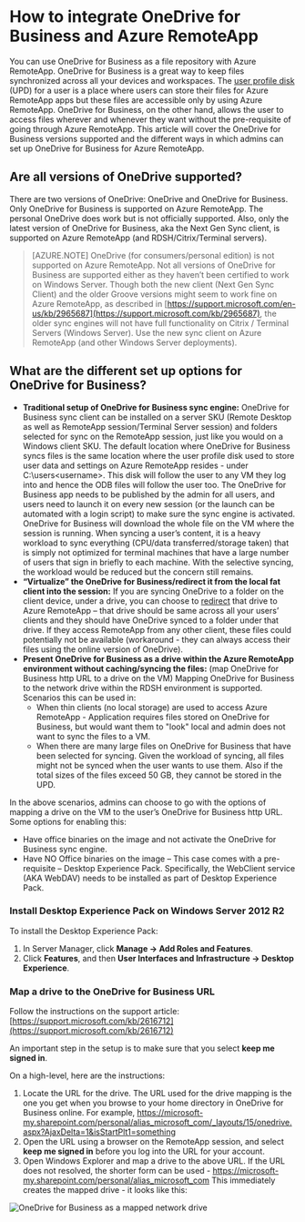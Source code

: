 <properties
   pageTitle="How to integrate OneDrive for Business and Azure RemoteApp | Microsoft Azure"
   description="Learn how to use OneDrive for Business with Azure RemoteApp."
   services="remoteapp"
   documentationCenter=""
   authors="pavithir"
   manager="mbaldwin"
   editor=""/>

<tags
   ms.service="remoteapp"
   ms.devlang="na"
   ms.topic="hero-article"
   ms.tgt_pltfrm="na"
   ms.workload="compute"
   ms.date="01/13/2016"
   ms.author="elizapo"/>

# How to integrate OneDrive for Business and Azure RemoteApp

You can use OneDrive for Business as a file repository with Azure RemoteApp. OneDrive for Business is a great way to keep files synchronized across all your devices and workspaces. The [user profile disk](remoteapp-upd.md) (UPD) for a user is a place where users can store their files for Azure RemoteApp apps but these files are accessible only by using Azure RemoteApp. OneDrive for Business, on the other hand, allows the user to access files wherever and whenever they want without the pre-requisite of going through Azure RemoteApp. This article will cover the OneDrive for Business versions supported and the different ways in which admins can set up OneDrive for Business for Azure RemoteApp.

## Are all versions of OneDrive supported?

There are two versions of OneDrive: OneDrive and OneDrive for Business. Only OneDrive for Business is supported on Azure RemoteApp. The personal OneDrive does work but is not officially supported. Also, only the latest version of OneDrive for Business, aka the Next Gen Sync client, is supported on Azure RemoteApp (and RDSH/Citrix/Terminal servers).

>[AZURE.NOTE]  OneDrive (for consumers/personal edition) is not supported on Azure RemoteApp. Not all versions of OneDrive for Business are supported either as they haven’t been certified to work on Windows Server. Though both the new client (Next Gen Sync Client) and the older Groove versions might seem to work fine on Azure RemoteApp, as described in [https://support.microsoft.com/en-us/kb/2965687](https://support.microsoft.com/kb/2965687), the older sync engines will not have full functionality on Citrix / Terminal Servers (Windows Server). Use the new sync client on Azure RemoteApp (and other Windows Server deployments).

## What are the different set up options for OneDrive for Business?

- **Traditional setup of OneDrive for Business sync engine:** 
OneDrive for Business sync client can be installed on a server SKU (Remote Desktop as well as RemoteApp session/Terminal Server session) and folders selected for sync on the RemoteApp session, just like you would on a Windows client SKU. The default location where OneDrive for Business syncs files is the same location where the user profile disk used to store user data and settings on Azure RemoteApp resides -  under C:\users\<username>. This disk will follow the user to any VM they log into and hence the ODB files will follow the user too. The OneDrive for Business app needs to be published by the admin for all users, and users need to launch it on every new session (or the launch can be automated with a login script) to make sure the sync engine is activated. OneDrive for Business will download the whole file on the VM where the session is running. When syncing a user’s content, it is a heavy workload to sync everything (CPU/data transferred/storage taken) that is simply not optimized for terminal machines that have a large number of users that sign in briefly to each machine. With the selective syncing, the workload would be reduced but the concern still remains.
- **“Virtualize” the OneDrive for Business/redirect it from the local fat client into the session:**
If you are syncing OneDrive to a folder on the client device, under a drive, you can choose to [redirect](remoteapp-redirection.md) that drive to Azure RemoteApp – that drive should be same across all your users’ clients and they should have OneDrive synced to a folder under that drive. If they access RemoteApp from any other client, these files could potentially not be available (workaround -  they can always access their files using the online version of OneDrive). 
- **Present OneDrive for Business as a drive within the Azure RemoteApp environment without caching/syncing the files:**
(map OneDrive for Business http URL to a drive on the VM)
Mapping OneDrive for Business to the network drive within the RDSH environment is supported. Scenarios this can be used in: 
	- When thin clients (no local storage) are used to access Azure RemoteApp - Application requires files stored on OneDrive for Business, but would want them to "look" local and admin does not want to sync the files to a VM.
	- When there are many large files on OneDrive for Business that have been selected for syncing. Given the workload of syncing, all files might not be synced when the user wants to use them. Also if the total sizes of the files exceed 50 GB, they cannot be stored in the UPD.

In the above scenarios, admins can choose to go with the options of mapping a drive on the VM to the user’s OneDrive for Business http URL. Some options for enabling this:

- Have office binaries on the image and not activate the OneDrive for Business sync engine.
- Have NO Office binaries on the image – This case comes with a pre-requisite – Desktop Experience Pack. Specifically, the WebClient service (AKA WebDAV) needs to be installed as part of Desktop Experience Pack. 

### Install Desktop Experience Pack on Windows Server 2012 R2
To install the Desktop Experience Pack: 

1. In Server Manager, click **Manage -> Add Roles and Features**.
2. Click **Features**, and then **User Interfaces and Infrastructure -> Desktop Experience**.

### Map a drive to the OneDrive for Business URL

Follow the instructions on the support article:
[https://support.microsoft.com/kb/2616712](https://support.microsoft.com/kb/2616712)
 
An important step in the setup is to make sure that you select **keep me signed in**.

On a high-level, here are the instructions:

1.	Locate the URL for the drive. The URL used for the drive mapping is the one you get when you browse to your home directory in OneDrive for Business online. For example, 
https://microsoft-my.sharepoint.com/personal/alias_microsoft_com/_layouts/15/onedrive.aspx?AjaxDelta=1&isStartPlt1=something
2.	Open the URL using a browser on the RemoteApp session, and select **keep me signed in** before you log into the URL for your account.
3.	Open Windows Explorer and map a drive to the above URL. If the URL does not resolved, the shorter form can be used - https://microsoft-my.sharepoint.com/personal/alias_microsoft_com
This immediately creates the mapped drive - it looks like this:
 
![OneDrive for Business as a mapped network drive](./media/remoteapp-onedrive/ra-mappeddrive.png)